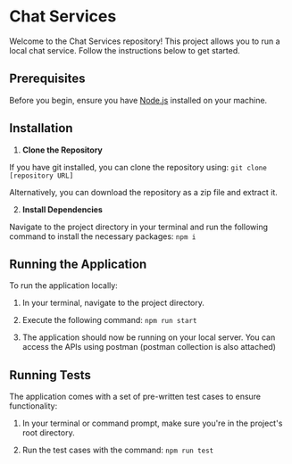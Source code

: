 # Chat Services

Welcome to the Chat Services repository! This project allows you to run a local chat service. Follow the instructions below to get started.

## Prerequisites

Before you begin, ensure you have [Node.js](https://nodejs.org/) installed on your machine.

## Installation

1. **Clone the Repository**

  If you have git installed, you can clone the repository using: `git clone [repository URL]`

  Alternatively, you can download the repository as a zip file and extract it.

2. **Install Dependencies**

  Navigate to the project directory in your terminal and run the following command to install the necessary packages: `npm i`

## Running the Application

To run the application locally:

1. In your terminal, navigate to the project directory.

2. Execute the following command: `npm run start`

3. The application should now be running on your local server. You can access the APIs using postman (postman collection is also attached)

## Running Tests

The application comes with a set of pre-written test cases to ensure functionality:

1. In your terminal or command prompt, make sure you're in the project's root directory.

2. Run the test cases with the command: `npm run test`
